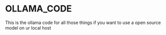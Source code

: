 # OLLAMA_CODE
This is the ollama code for all those things if you want to use a open source model  on ur local host 
